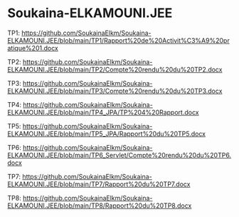 # Soukaina-ELKAMOUNI.JEE
TP1: https://github.com/SoukainaElkm/Soukaina-ELKAMOUNI.JEE/blob/main/TP1/Rapport%20de%20Activit%C3%A9%20pratique%201.docx

TP2: https://github.com/SoukainaElkm/Soukaina-ELKAMOUNI.JEE/blob/main/TP2/Compte%20rendu%20du%20TP2.docx

TP3: https://github.com/SoukainaElkm/Soukaina-ELKAMOUNI.JEE/blob/main/TP3/Compte%20rendu%20du%20TP3.docx

TP4: https://github.com/SoukainaElkm/Soukaina-ELKAMOUNI.JEE/blob/main/TP4_JPA/TP%204%20Rapport.docx

TP5: https://github.com/SoukainaElkm/Soukaina-ELKAMOUNI.JEE/blob/main/TP5_JPA/Rapport%20du%20TP5.docx

TP6: https://github.com/SoukainaElkm/Soukaina-ELKAMOUNI.JEE/blob/main/TP6_Servlet/Compte%20rendu%20du%20TP6.docx

TP7: https://github.com/SoukainaElkm/Soukaina-ELKAMOUNI.JEE/blob/main/TP7/Rapport%20du%20TP7.docx

TP8: https://github.com/SoukainaElkm/Soukaina-ELKAMOUNI.JEE/blob/main/TP8/Rapport%20du%20TP8.docx
